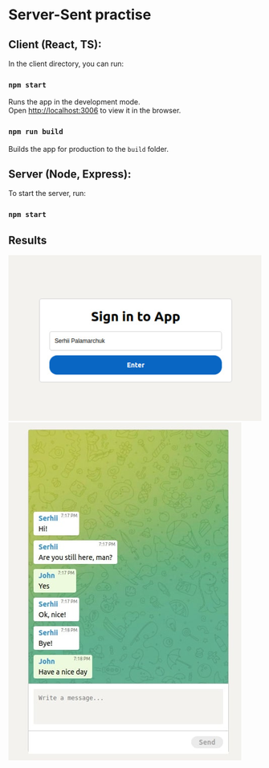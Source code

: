 # Server-Sent practise
## Client (React, TS):
In the client directory, you can run:

### `npm start`
Runs the app in the development mode.\
Open [http://localhost:3006](http://localhost:3006) to view it in the browser.

### `npm run build`
Builds the app for production to the `build` folder.

## Server (Node, Express):
To start the server, run:
### `npm start`

## Results
![photo_1.jpg](public%2Fphoto_1.jpg)
![photo_2.jpg](public%2Fphoto_2.jpg)

